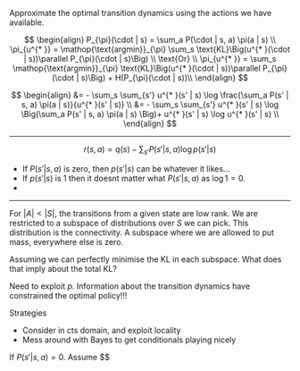 Approximate the optimal transition dynamics using the actions we have available.

$$
\begin{align}
P_{\pi}(\cdot | s) = \sum_a P(\cdot | s, a) \pi(a | s) \\
\pi_{u^{* }} = \mathop{\text{argmin}}_{\pi} \sum_s \text{KL}\Big(u^{* }(\cdot | s))\parallel P_{\pi}(\cdot | s)\Big) \\
\text{Or} \\
\pi_{u^{* }} =  \sum_s \mathop{\text{argmin}}_{\pi} \text{KL}\Big(u^{* }(\cdot | s))\parallel P_{\pi}(\cdot | s)\Big) + H(P_{\pi}(\cdot | s))\\
\end{align}
$$

$$
\begin{align}
&= - \sum_s \sum_{s'} u^{* }(s' | s) \log \frac{\sum_a P(s' | s, a) \pi(a | s)}{u^{* }(s' | s)} \\
&= - \sum_s \sum_{s'} u^{* }(s' | s) \log \Big(\sum_a P(s' | s, a) \pi(a | s) \Big)+ u^{* }(s' | s) \log u^{* }(s' | s) \\
\end{align}
$$

***

$$
r(s, a) = q(s) - \sum_{s'} P(s'|s, a) \log p(s' | s)
$$

- If $P(s'|s, a)$ is zero, then $p(s'|s)$ can be whatever it likes...
- If $p(s'|s)$ is $1$ then it doesnt matter what $P(s'|s, a)$ as $\log 1 = 0$.
-
***

For $|A|<|S|$, the transitions from a given state are low rank. We are restricted to a subspace of distributions over $S$ we can pick. This distribution is the connectivity.
A subspace where we are allowed to put mass, everywhere else is zero.

Assuming we can perfectly minimise the KL in each subspace. What does that imply about the total KL?


Need to exploit $p$. Information about the transition dynamics have constrained the optimal policy!!!


Strategies
- Consider in cts domain, and exploit locality
- Mess around with Bayes to get conditionals playing nicely

If $P(s'| s, a) = 0$.
Assume $$
